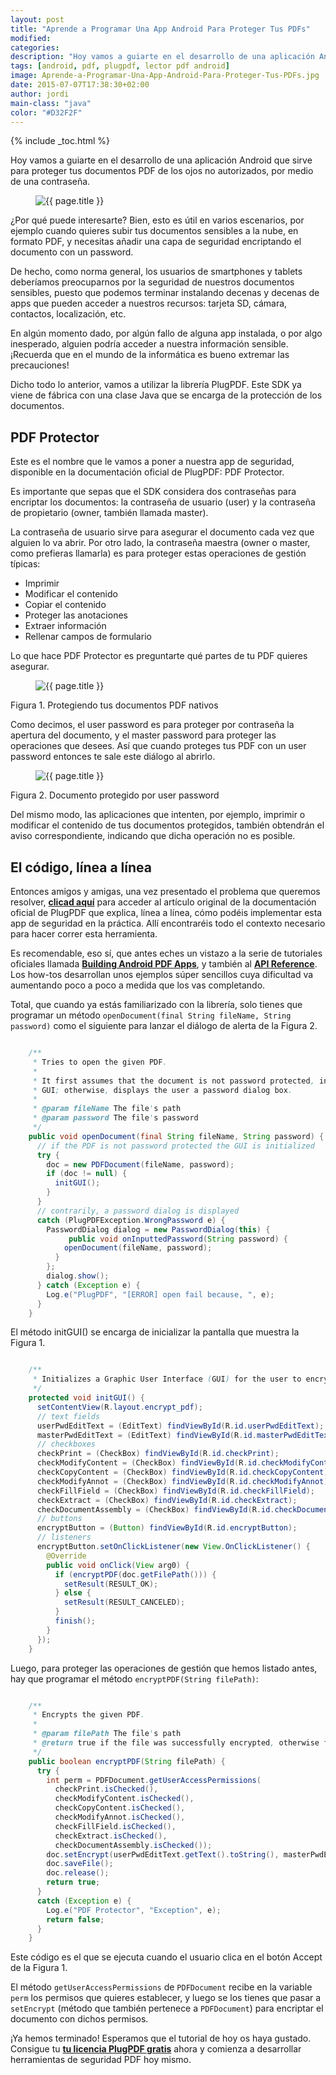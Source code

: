```yaml
---
layout: post
title: "Aprende a Programar Una App Android Para Proteger Tus PDFs"
modified:
categories:
description: "Hoy vamos a guiarte en el desarrollo de una aplicación Android que sirve para proteger tus documentos PDF de los ojos no autorizados, por medio de una contraseña."
tags: [android, pdf, plugpdf, lector pdf android]
image: Aprende-a-Programar-Una-App-Android-Para-Proteger-Tus-PDFs.jpg
date: 2015-07-07T17:38:30+02:00
author: jordi
main-class: "java"
color: "#D32F2F"
---
```


{% include _toc.html %}

Hoy vamos a guiarte en el desarrollo de una aplicación Android que sirve para proteger tus documentos PDF de los ojos no autorizados, por medio de una contraseña.

<figure>
  <img src="/assets/img/Aprende-a-Programar-Una-App-Android-Para-Proteger-Tus-PDFs.jpg" title="{{ page.title }}" alt="{{ page.title }}" />
</figure>

¿Por qué puede interesarte? Bien, esto es útil en varios escenarios, por ejemplo cuando quieres subir tus documentos sensibles a la nube, en formato PDF, y necesitas añadir una capa de seguridad encriptando el documento con un password.

<!--ad-->

De hecho, como norma general, los usuarios de smartphones y tablets deberíamos preocuparnos por la seguridad de nuestros documentos sensibles, puesto que podemos terminar instalando decenas y decenas de apps que pueden acceder a nuestros recursos: tarjeta SD, cámara, contactos, localización, etc.

En algún momento dado, por algún fallo de alguna app instalada, o por algo inesperado, alguien podría acceder a nuestra información sensible. ¡Recuerda que en el mundo de la informática es bueno extremar las precauciones!

Dicho todo lo anterior, vamos a utilizar la librería PlugPDF. Este SDK ya viene de fábrica con una clase Java que se encarga de la protección de los documentos.

## PDF Protector ##

Este es el nombre que le vamos a poner a nuestra app de seguridad, disponible en la documentación oficial de PlugPDF: PDF Protector.

Es importante que sepas que el SDK considera dos contraseñas para encriptar los documentos: la contraseña de usuario (user) y la contraseña de propietario (owner, también llamada master).

La contraseña de usuario sirve para asegurar el documento cada vez que alguien lo va abrir. Por otro lado, la contraseña maestra (owner o master, como prefieras llamarla) es para proteger estas operaciones de gestión típicas:

- Imprimir
- Modificar el contenido
- Copiar el contenido
- Proteger las anotaciones
- Extraer información
- Rellenar campos de formulario

Lo que hace PDF Protector es preguntarte qué partes de tu PDF quieres asegurar.

<figure>
  <img src="/assets/img/Protege tus documentos PDF nativos.jpg" title="{{ page.title }}" alt="{{ page.title }}" />
</figure>
Figura 1. Protegiendo tus documentos PDF nativos

Como decimos, el user password es para proteger por contraseña la apertura del documento, y el master password para proteger las operaciones que desees. Así que cuando proteges tus PDF con un user password entonces te sale este diálogo al abrirlo.

<figure>
  <img src="/assets/img/Documento protegido por user password.jpg" title="{{ page.title }}" alt="{{ page.title }}" />
</figure>
Figura 2. Documento protegido por user password

Del mismo modo, las aplicaciones que intenten, por ejemplo, imprimir o modificar el contenido de tus documentos protegidos, también obtendrán el aviso correspondiente, indicando que dicha operación no es posible.

## El código, línea a línea ##

Entonces amigos y amigas, una vez presentado el problema que queremos resolver, [**clicad aquí**](https://plugpdf.com/protect-your-android-pdfs-with-a-password/ "Proteger con contraseña tus PDF") para acceder al artículo original de la documentación oficial de PlugPDF que explica, línea a línea, cómo podéis implementar esta app de seguridad en la práctica. Allí encontraréis todo el contexto necesario para hacer correr esta herramienta.

Es recomendable, eso sí, que antes eches un vistazo a la serie de tutoriales oficiales llamada **[Building Android PDF Apps](https://plugpdf.com/tag/building-android-pdf-apps/ "Building Android PDF Apps")**, y también al **[API Reference](https://plugpdf.com/api-references/ "API Reference PlugPDF")**. Los how-tos desarrollan unos ejemplos súper sencillos cuya dificultad va aumentando poco a poco a medida que los vas completando.

Total, que cuando ya estás familiarizado con la librería, solo tienes que programar un método `openDocument(final String fileName, String password)` como el siguiente para lanzar el diálogo de alerta de la Figura 2.

```java

    /**
     * Tries to open the given PDF.
     *
     * It first assumes that the document is not password protected, in which case initializes the
     * GUI; otherwise, displays the user a password dialog box.
     *
     * @param fileName The file's path
     * @param password The file's password
     */
    public void openDocument(final String fileName, String password) {
      // if the PDF is not password protected the GUI is initialized
      try {
        doc = new PDFDocument(fileName, password);
        if (doc != null) {
          initGUI();
        }
      }
      // contrarily, a password dialog is displayed
      catch (PlugPDFException.WrongPassword e) {
        PasswordDialog dialog = new PasswordDialog(this) {
             public void onInputtedPassword(String password) {
            openDocument(fileName, password);
          }
        };
        dialog.show();
      } catch (Exception e) {
        Log.e("PlugPDF", "[ERROR] open fail because, ", e);
      }
    }

```

El método initGUI() se encarga de inicializar la pantalla que muestra la Figura 1.

```java

    /**
     * Initializes a Graphic User Interface (GUI) for the user to encrypt his/her PDF file.
     */
    protected void initGUI() {
      setContentView(R.layout.encrypt_pdf);
      // text fields
      userPwdEditText = (EditText) findViewById(R.id.userPwdEditText);
      masterPwdEditText = (EditText) findViewById(R.id.masterPwdEditText);
      // checkboxes
      checkPrint = (CheckBox) findViewById(R.id.checkPrint);
      checkModifyContent = (CheckBox) findViewById(R.id.checkModifyContent);
      checkCopyContent = (CheckBox) findViewById(R.id.checkCopyContent);
      checkModifyAnnot = (CheckBox) findViewById(R.id.checkModifyAnnot);
      checkFillField = (CheckBox) findViewById(R.id.checkFillField);
      checkExtract = (CheckBox) findViewById(R.id.checkExtract);
      checkDocumentAssembly = (CheckBox) findViewById(R.id.checkDocumentAssembly);
      // buttons
      encryptButton = (Button) findViewById(R.id.encryptButton);
      // listeners
      encryptButton.setOnClickListener(new View.OnClickListener() {
        @Override
        public void onClick(View arg0) {
          if (encryptPDF(doc.getFilePath())) {
            setResult(RESULT_OK);
          } else {
            setResult(RESULT_CANCELED);
          }
          finish();
        }
      });
    }

```

Luego, para proteger las operaciones de gestión que hemos listado antes, hay que programar el método `encryptPDF(String filePath)`:

```java

    /**
     * Encrypts the given PDF.
     *
     * @param filePath The file's path
     * @return true if the file was successfully encrypted, otherwise false
     */
    public boolean encryptPDF(String filePath) {
      try {
        int perm = PDFDocument.getUserAccessPermissions(
          checkPrint.isChecked(),
          checkModifyContent.isChecked(),
          checkCopyContent.isChecked(),
          checkModifyAnnot.isChecked(),
          checkFillField.isChecked(),
          checkExtract.isChecked(),
          checkDocumentAssembly.isChecked());
        doc.setEncrypt(userPwdEditText.getText().toString(), masterPwdEditText.getText().toString(), perm);
        doc.saveFile();
        doc.release();
        return true;
      }
      catch (Exception e) {
        Log.e("PDF Protector", "Exception", e);
        return false;
      }
    }

```

Este código es el que se ejecuta cuando el usuario clica en el botón Accept de la Figura 1.

El método `getUserAccessPermissions` de `PDFDocument` recibe en la variable `perm` los permisos que quieres establecer, y luego se los tienes que pasar a `setEncrypt` (método que también pertenece a `PDFDocument`) para encriptar el documento con dichos permisos.

¡Ya hemos terminado! Esperamos que el tutorial de hoy os haya gustado. Consigue tu **[tu licencia PlugPDF gratis](https://plugpdf.com/download/)** ahora y comienza a desarrollar herramientas de seguridad PDF hoy mismo.
